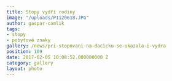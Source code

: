 ```yaml
---
title: Stopy vydří rodiny
image: "/uploads/P1120618.JPG"
author: gaspar-camlik
tags:
- stopy
- pobytové znaky
gallery: /news/pri-stopovani-na-dacicku-se-ukazala-i-vydra
position: 109
date: 2017-02-05 10:08:52.000000000 Z
category: gallery
layout: photo
---
```

